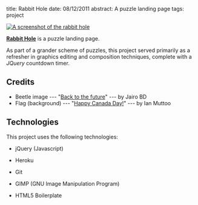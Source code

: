 title: Rabbit Hole
date: 08/12/2011
abstract: A puzzle landing page
tags: project

[![A screenshot of the rabbit hole][rth]][rabbit]

**[Rabbit Hole][rabbit]** is a puzzle landing page.

As part of a grander scheme of puzzles, this project served primarily as a
refresher in graphics editing and composition techniques, complete with a
*JQuery* countdown timer.

## Credits

* Beetle image --- "[Back to the future][beetle]" --- by Jairo BD
* Flag (background) --- "[Happy Canada Day!][flag]" --- by Ian Muttoo

## Technologies

This project uses the following technologies:

* jQuery (Javascript)
* Heroku
* Git
* GIMP (GNU Image Manipulation Program)
* HTML5 Boilerplate

  [rth]: http://tlvince.appspot.com/img/th/rabbit-hole.png
  [rabbit]: http://rabbit-hole.heroku.com/
  [beetle]: http://www.flickr.com/photos/jairo_abud/2365114316/
  [flag]: http://www.flickr.com/photos/imuttoo/2628589070/
